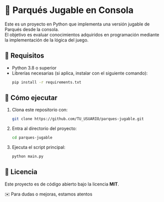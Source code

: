 # 🎲 Parqués Jugable en Consola

Este es un proyecto en Python que implementa una versión jugable de Parqués desde la consola.  
El objetivo es evaluar conocimientos adquiridos en programación mediante la implementación de la lógica del juego.

## 🚀 Requisitos
- Python 3.8 o superior  
- Librerías necesarias (si aplica, instalar con el siguiente comando):
  ```bash
  pip install -r requirements.txt
  ```

## 📌 Cómo ejecutar
1. Clona este repositorio con:
   ```bash
   git clone https://github.com/TU_USUARIO/parques-jugable.git
   ```
2. Entra al directorio del proyecto:
   ```bash
   cd parques-jugable
   ```
3. Ejecuta el script principal:
   ```bash
   python main.py
   ```

## 📄 Licencia
Este proyecto es de código abierto bajo la licencia **MIT**.

✉️ Para dudas o mejoras, estamos atentos
